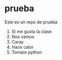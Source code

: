 # prueba
Este es un repo de prueba
1. Si me gusta la clase
2. Nos vamos
3. Caray
4. Hace calor
5. Tomare python
